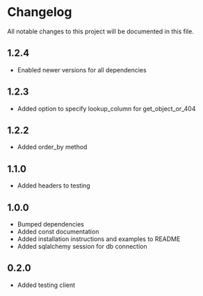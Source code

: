 # Changelog

All notable changes to this project will be documented in this file.

## 1.2.4

- Enabled newer versions for all dependencies

## 1.2.3

- Added option to specify lookup_column for get_object_or_404

## 1.2.2

- Added order_by method

## 1.1.0

- Added headers to testing

## 1.0.0

- Bumped dependencies
- Added const documentation
- Added installation instructions and examples to README
- Added sqlalchemy session for db connection

## 0.2.0

- Added testing client
